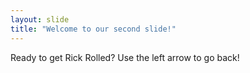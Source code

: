 ```yaml
---
layout: slide
title: "Welcome to our second slide!"
---
```

Ready to get Rick Rolled?
Use the left arrow to go back!
